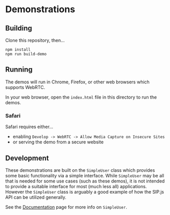 # Demonstrations

## Building

Clone this repository, then...

```
npm install
npm run build-demo
```

## Running

The demos will run in Chrome, Firefox, or other web browsers which supports WebRTC.

In your web browser, open the `index.html` file in this directory to run the demos.

### Safari

Safari requires either...
- enabling `Develop -> WebRTC -> Allow Media Capture on Insecure Sites`
- or serving the demo from a secure website

## Development

These demonstrations are built on the `SimpleUser` class which provides some basic
functionality via a simple interface. While `SimpleUser` may be all that is needed
for some use cases (such as these demos), it is not intended to provide a suitable
interface for most (much less all) applications. However the `SimpleUser` class is
arguably a good example of how the SIP.js API can be utilized generally.

See the [Documentation](../docs/README.md) page for more info on `SimpleUser`.
